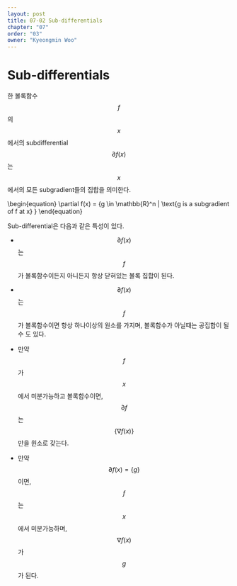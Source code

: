 ```yaml
---
layout: post
title: 07-02 Sub-differentials
chapter: "07"
order: "03"
owner: "Kyeongmin Woo"
---
```


# Sub-differentials

한 볼록함수 $$f$$의 $$x$$에서의 subdifferential $$\partial f(x)$$는 $$x$$에서의 모든 subgradient들의 집합을 의미한다.  

>
\begin{equation}
\partial f(x) = \{g \in \mathbb{R}^n | \text{g is a subgradient of f at x} \}
\end{equation}

Sub-differential은 다음과 같은 특성이 있다.  

- $$\partial f(x)$$ 는 $$f$$가 볼록함수이든지 아니든지 항상 닫혀있는 볼록 집합이 된다.   

- $$\partial f(x)$$ 는 $$f$$가 볼록함수이면 항상 하나이상의 원소를 가지며, 볼록함수가 아닐때는 공집합이 될 수 도 있다. 

- 만약 $$f$$가 $$x$$ 에서 미분가능하고 볼록함수이면, $$\partial f$$는 $$\{\nabla f(x)\}$$ 만을 원소로 갖는다. 

- 만약 $$\partial f(x) = \{g\}$$ 이면, $$f$$는 $$x$$ 에서 미분가능하며, $$\nabla f(x)$$가 $$g$$가 된다.  

